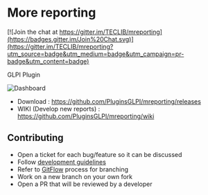 More reporting
==============

[![Join the chat at https://gitter.im/TECLIB/mreporting](https://badges.gitter.im/Join%20Chat.svg)](https://gitter.im/TECLIB/mreporting?utm_source=badge&utm_medium=badge&utm_campaign=pr-badge&utm_content=badge)

GLPI Plugin

![Dashboard](https://raw.githubusercontent.com/PluginsGLPI/mreporting/master/screenshots/dashboard.png)

* Download : https://github.com/PluginsGLPI/mreporting/releases
* WIKI (Develop new reports) : https://github.com/PluginsGLPI/mreporting/wiki

Contributing
------------

* Open a ticket for each bug/feature so it can be discussed
* Follow [development guidelines](http://glpi-developer-documentation.readthedocs.io/en/latest/plugins.html)
* Refer to [GitFlow](http://jeffkreeftmeijer.com/2010/why-arent-you-using-git-flow/) process for branching
* Work on a new branch on your own fork
* Open a PR that will be reviewed by a developer

